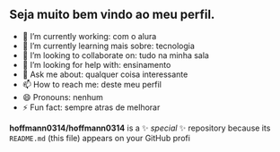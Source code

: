 ## Seja muito bem vindo ao meu perfil.
- 🔭 I’m currently working: com o alura
- 🌱 I’m currently learning mais sobre: tecnologia
- 👯 I’m looking to collaborate on: tudo na minha sala
- 🤔 I’m looking for help with: ensinamento
- 💬 Ask me about: qualquer coisa interessante
- 📫 How to reach me: deste meu perfil
- 😄 Pronouns: nenhum
- ⚡ Fun fact: sempre atras de melhorar

**hoffmann0314/hoffmann0314** is a ✨ _special_ ✨ repository because its `README.md` (this file) appears on your GitHub profi

